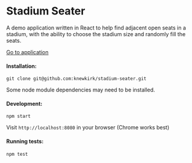 # Stadium Seater

A demo application written in React to help find adjacent open seats in a stadium,
with the ability to choose the stadium size and randomly fill the seats.

[Go to application](http://knewkirk.github.io/stadium-seater/)

#### Installation:
`git clone git@github.com:knewkirk/stadium-seater.git`

Some node module dependencies may need to be installed.

#### Development:
`npm start`

Visit
`http://localhost:8080`
in your browser (Chrome works best)

#### Running tests:
`npm test`
